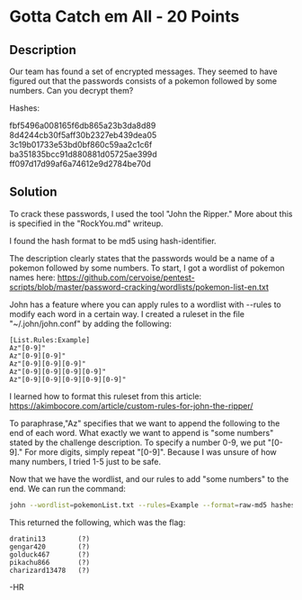 # Gotta Catch em All - 20 Points
## Description
Our team has found a set of encrypted messages. They seemed to have figured out that the passwords consists of a pokemon followed by some numbers. Can you decrypt them?

Hashes:

fbf5496a008165f6db865a23b3da8d89 8d4244cb30f5aff30b2327eb439dea05 3c19b01733e53bd0bf860c59aa2c1c6f ba351835bcc91d880881d05725ae399d ff097d17d99af6a74612e9d2784be70d

## Solution

To crack these passwords, I used the tool "John the Ripper." More about this is specified in the "RockYou.md" writeup.

I found the hash format to be md5 using hash-identifier.

The description clearly states that the passwords would be a name of a pokemon followed by some numbers. To start, I got a wordlist of pokemon names here:
https://github.com/cervoise/pentest-scripts/blob/master/password-cracking/wordlists/pokemon-list-en.txt

John has a feature where you can apply rules to a wordlist with --rules to modify each word in a certain way. I created a ruleset in the file "~/.john/john.conf" by adding the following:
```
[List.Rules:Example]
Az"[0-9]"
Az"[0-9][0-9]"
Az"[0-9][0-9][0-9]"
Az"[0-9][0-9][0-9][0-9]"
Az"[0-9][0-9][0-9][0-9][0-9]"
```

I learned how to format this ruleset from this article:
https://akimbocore.com/article/custom-rules-for-john-the-ripper/

To paraphrase,"Az" specifies that we want to append the following to the end of each word. What exactly we want to append is "some numbers" stated by the challenge description. To specify a number 0-9, we put "[0-9]." For more digits, simply repeat "[0-9]". Because I was unsure of how many numbers, I tried 1-5 just to be safe.

Now that we have the wordlist, and our rules to add "some numbers" to the end. We can run the command:
```zsh
john --wordlist=pokemonList.txt --rules=Example --format=raw-md5 hashes.txt
```

This returned the following, which was the flag:
```
dratini13        (?)
gengar420        (?)
golduck467       (?)
pikachu866       (?)
charizard13478   (?)
```

-HR